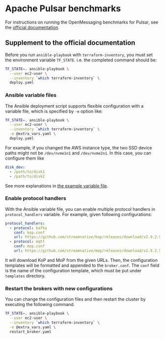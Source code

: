 # Apache Pulsar benchmarks

For instructions on running the OpenMessaging benchmarks for Pulsar, see the [official documentation](http://openmessaging.cloud/docs/benchmarks/pulsar/).

## Supplement to the official documentation

Before you run `ansible-playbook` with `terraform-inventory`, you must set the environment variable `TF_STATE`. i.e. the completed command should be:

```bash
TF_STATE=. ansible-playbook \
  --user ec2-user \
  --inventory `which terraform-inventory` \
  deploy.yaml
```

### Ansible variable files

The Ansible deployment script supports flexible configuration with a variable file, which is specified by `-e` option like:

```bash
TF_STATE=. ansible-playbook \
  --user ec2-user \
  --inventory `which terraform-inventory` \
  -e @extra_vars.yaml \
  deploy.yaml
```

For example, if you changed the AWS instance type, the two SSD device paths might not be `/dev/nvme1n1` and `/dev/nvme2n1`. In this case, you can configure them like

```yaml
disk_dev:
  - /path/to/disk1
  - /path/to/disk2
```

See more explanations in [the example variable file](./deploy/ssd/extra_vars.yaml).

### Enable protocol handlers

With the Ansible variable file, you can enable multiple protocol handlers in `protocol_handlers` variable. For example, given following configurations:

```yaml
protocol_handlers:
  - protocol: kafka
    conf: kop.conf
    url: https://github.com/streamnative/kop/releases/download/v2.9.2.5/pulsar-protocol-handler-kafka-2.9.2.5.nar
  - protocol: mqtt
    conf: mop.conf
    url: https://github.com/streamnative/mop/releases/download/v2.9.2.5/pulsar-protocol-handler-mqtt-2.9.2.5.nar
```

It will download KoP and MoP from the given URLs. Then, the configuration templates will be formatted and appended to the `broker.conf`. The `conf` field is the name of the configuration template, which must be put under `templates` directory.

### Restart the brokers with new configurations

You can change the configuration files and then restart the cluster by executing the following command.

```bash
TF_STATE=. ansible-playbook \
  --user ec2-user \
  --inventory `which terraform-inventory` \
  -e @extra_vars.yaml \
  restart_broker.yaml
```
